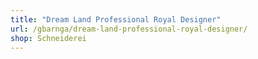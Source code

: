 ```yaml
---
title: "Dream Land Professional Royal Designer"
url: /gbarnga/dream-land-professional-royal-designer/
shop: Schneiderei
---
```

